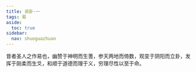 ```yaml
---
title: 说卦·一
tags: 易
aside:
  toc: true
sidebar:
  nav: shuoguazhuan
---
```


昔者圣人之作易也，幽赞于神明而生蓍，参天两地而倚数，观变于阴阳而立卦，发挥于刚柔而生爻，和顺于道德而理于义，穷理尽性以至于命。

<!--more-->